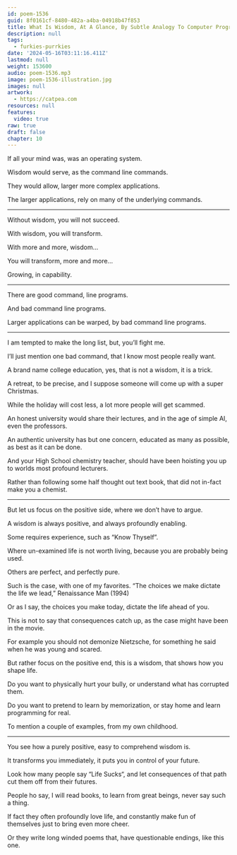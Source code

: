 ```yaml
---
id: poem-1536
guid: 8f0161cf-8480-482a-a4ba-04918b47f853
title: What Is Wisdom, At A Glance, By Subtle Analogy To Computer Programs
description: null
tags:
  - furkies-purrkies
date: '2024-05-16T03:11:16.411Z'
lastmod: null
weight: 153600
audio: poem-1536.mp3
image: poem-1536-illustration.jpg
images: null
artwork:
  - https://catpea.com
resources: null
features:
  video: true
raw: true
draft: false
chapter: 10
---
```


If all your mind was,
was an operating system.

Wisdom would serve,
as the command line commands.

They would allow,
larger more complex applications.

The larger applications,
rely on many of the underlying commands.

---

Without wisdom,
you will not succeed.

With wisdom,
you will transform.

With more and more,
wisdom…

You will transform,
more and more...

Growing,
in capability.

---

There are good command,
line programs.

And bad command line
programs.

Larger applications can be warped,
by bad command line programs.

---

I am tempted to make the long list,
but, you’ll fight me.

I’ll just mention one bad command,
that I know most people really want.

A brand name college education,
yes, that is not a wisdom, it is a trick.

A retreat, to be precise,
and I suppose someone will come up with a super Christmas.

While the holiday will cost less,
a lot more people will get scammed.

An honest university would share their lectures,
and in the age of simple AI, even the professors.

An authentic university has but one concern,
educated as many as possible, as best as it can be done.

And your High School chemistry teacher,
should have been hoisting you up to worlds most profound lecturers.

Rather than following some half thought out text book,
that did not in-fact make you a chemist.

---

But let us focus on the positive side,
where we don’t have to argue.

A wisdom is always positive,
and always profoundly enabling.

Some requires experience,
such as “Know Thyself”.

Where un-examined life is not worth living,
because you are probably being used.

Others are perfect,
and perfectly pure.

Such is the case, with one of my favorites.
“The choices we make dictate the life we lead,” Renaissance Man (1994)

Or as I say, the choices you make today,
dictate the life ahead of you.

This is not to say that consequences catch up,
as the case might have been in the movie.

For example you should not demonize Nietzsche,
for something he said when he was young and scared.

But rather focus on the positive end,
this is a wisdom, that shows how you shape life.

Do you want to physically hurt your bully,
or understand what has corrupted them.

Do you want to pretend to learn by memorization,
or stay home and learn programming for real.

To mention a couple of examples,
from my own childhood.

---

You see how a purely positive,
easy to comprehend wisdom is.

It transforms you immediately,
it puts you in control of your future.

Look how many people say “Life Sucks“,
and let consequences of that path cut them off from their futures.

People ho say, I will read books,
to learn from great beings, never say such a thing.

If fact they often profoundly love life,
and constantly make fun of themselves just to bring even more cheer.

Or they write long winded poems that,
have questionable endings, like this one.
